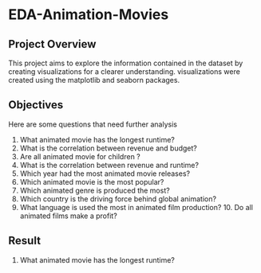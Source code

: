# EDA-Animation-Movies

## Project Overview
This project aims to explore the information contained in the dataset by creating visualizations for a clearer understanding. visualizations were created using the matplotlib and seaborn packages.

## Objectives
Here are some questions that need further analysis
1. What animated movie has the longest runtime?
2. What is the correlation between revenue and budget?
3. Are all animated movie for children ?
4. What is the correlation between revenue and runtime?
5. Which year had the most animated movie releases?
6. Which animated movie is the most popular?
7. Which animated genre is produced the most?
8. Which country is the driving force behind global animation?
9. What language is used the most in animated film production? 10. Do all animated films make a profit?

## Result
1. What animated movie has the longest runtime?
   



